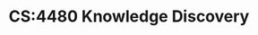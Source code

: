 ---
layout: page
title: CS:4480 Knowledge Discovery
short: knowledgeDiscovery
time: Fall 2021<br/>Fall 2020
year: 2021.5
position: Teaching Assistant
location: University of Iowa
description: In this course you will learn the basics of data mining and knowledge discovery. Our focus will be on the algorithms that are commonly used to build predictive models and find relevant patterns in data. We will look at different ways of applying these techniques to real-world problems from domains such as marketing, health care, bioinformatics, and information retrieval. We will also discuss the different steps in the knowledge discovery process, particularly data cleansing and transformation.
link: https://dollar.biz.uiowa.edu/~street/msci4480f17/syll.html
---